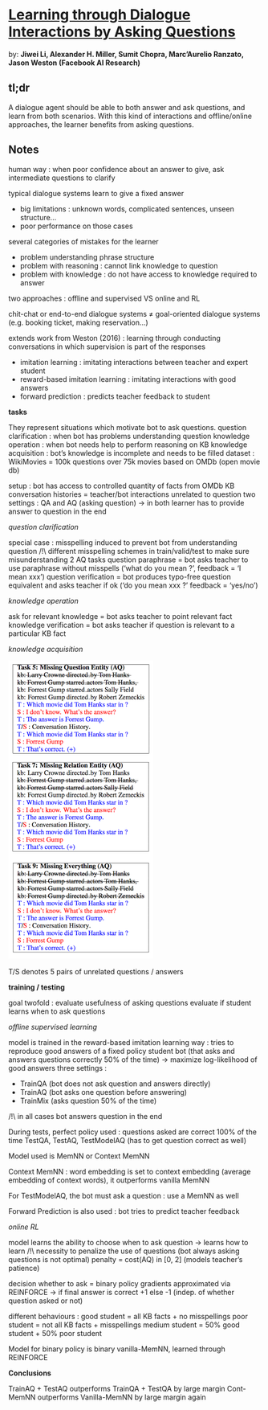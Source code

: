 # [Learning through Dialogue Interactions by Asking Questions](https://openreview.net/pdf?id=rkE8pVcle)
by: **Jiwei Li, Alexander H. Miller, Sumit Chopra, Marc’Aurelio Ranzato, Jason Weston (Facebook AI Research)**

## tl;dr

A dialogue agent should be able to both answer and ask questions, and learn from both scenarios. With this kind of interactions and offline/online approaches, the learner benefits from asking questions. 

## Notes 

human way : when poor confidence about an answer to give, ask intermediate questions to clarify

typical dialogue systems learn to give a fixed answer

* big limitations : unknown words, complicated sentences, unseen structure...
* poor performance on those cases

several categories of mistakes for the learner

* problem understanding phrase structure
* problem with reasoning : cannot link knowledge to question
* problem with knowledge : do not have access to knowledge required to answer

two approaches : offline and supervised 
     VS 
     online and RL

chit-chat or end-to-end dialogue systems 
≠ 
goal-oriented dialogue systems (e.g. booking ticket, making reservation...)

extends work from
Weston (2016) : learning through conducting conversations in which supervision is part of the responses

* imitation learning : imitating interactions between teacher and expert student
* reward-based imitation learning : imitating interactions with good answers
* forward prediction : predicts teacher feedback to student

**tasks**

They represent situations which motivate bot to ask questions.
question clarification : when bot has problems understanding question
knowledge operation : when bot needs help to perform reasoning on KB
knowledge acquisition : bot’s knowledge is incomplete and needs to be filled
dataset : WikiMovies = 100k questions over 75k movies based on OMDb (open movie db)

setup : bot has access to 
controlled quantity of facts from OMDb KB
conversation histories = teacher/bot interactions unrelated to question
two settings : QA and AQ (asking question)
-> in both learner has to provide answer to question in the end

*question clarification*

special case : misspelling induced to prevent bot from understanding question
/!\    different misspelling schemes in train/valid/test to make sure misunderstanding
2 AQ tasks
question paraphrase = bot asks teacher to use paraphrase without misspells
(‘what do you mean ?’, feedback = ‘I mean xxx’)
question verification = bot produces typo-free question equivalent and asks teacher if ok
(‘do you mean xxx ?’ feedback = ‘yes/no’)

*knowledge operation*

ask for relevant knowledge = bot asks teacher to point relevant fact
knowledge verification = bot asks teacher if question is relevant to a particular KB fact

*knowledge acquisition*

![](imgs/ltdibaq.png)

T/S denotes 5 pairs of unrelated questions / answers

**training / testing**

goal twofold : evaluate usefulness of asking questions
                      evaluate if student learns when to ask questions

*offline supervised learning*

model is trained in the reward-based imitation learning way : tries to reproduce good answers of a fixed policy student bot (that asks and answers questions correctly 50% of the time) -> maximize log-likelihood of good answers
three settings : 

* TrainQA (bot does not ask question and answers directly)
* TrainAQ (bot asks one question before answering) 
* TrainMix (asks question 50% of the time)

/!\ in all cases bot answers question in the end

During tests, perfect policy used : questions asked are correct 100% of the time
TestQA, TestAQ, TestModelAQ (has to get question correct as well)

Model used is MemNN or Context MemNN

Context MemNN : word embedding is set to context embedding (average embedding of context words), it outperforms vanilla MemNN

For TestModelAQ, the bot must ask a question : use a MemNN as well

Forward Prediction is also used : bot tries to predict teacher feedback

*online RL*

model learns the ability to choose when to ask question -> learns how to learn
/!\ necessity to penalize the use of questions (bot always asking questions is not optimal)
penalty = cost(AQ) in [0, 2]    (models teacher’s patience)

decision whether to ask = binary policy
gradients approximated via REINFORCE 
-> if final answer is correct +1 else -1 (indep. of whether question asked or not)

different behaviours :
good student = all KB facts + no misspellings
poor student = not all KB facts + misspellings
medium student = 50% good student + 50% poor student

Model for binary policy is binary vanilla-MemNN, learned through REINFORCE

**Conclusions**

TrainAQ + TestAQ outperforms TrainQA + TestQA by large margin
Cont-MemNN outperforms Vanilla-MemNN by large margin again



